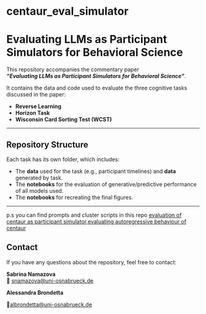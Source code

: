 # centaur_eval_simulator

# Evaluating LLMs as Participant Simulators for Behavioral Science

This repository accompanies the commentary paper  
**_“Evaluating LLMs as Participant Simulators for Behavioral Science”_**.

It contains the data and code used to evaluate the three cognitive tasks discussed in the paper:

- **Reverse Learning**
- **Horizon Task**
- **Wisconsin Card Sorting Test (WCST)**

---

## Repository Structure

Each task has its own folder, which includes:

- The **data** used for the task (e.g., participant timelines) and **data** generated by task.
- The **notebooks** for the evaluation of generative/predictive performance of all models used.
- The **notebooks** for recreating the final figures.

---
p.s you can find prompts and cluster scripts in this repo [evaluation of centaur as participant simulator](https://github.com/snamazova/centaur_evaluation),[evaluating autoregressive behaviour of centaur](https://github.com/sabrinaholmes/centaur_autoregressive)

## Contact

If you have any questions about the repository, feel free to contact:

**Sabrina Namazova**  
📧 [snamazova@uni-osnabrueck.de](mailto:snamazova@uni-osnabrueck.de)

**Alessandra Brondetta**

📧[albrondetta@uni-osnabrueck.de](mailto:albrondetta@uni-osnabrueck.de)

